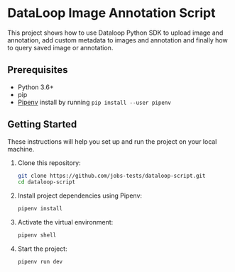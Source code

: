 # DataLoop Image Annotation Script

This project shows how to use Dataloop Python SDK to upload image and annotation, add custom metadata to images and annotation and finally how to query saved image or annotation.

## Prerequisites

- Python 3.6+
- pip
- [Pipenv](https://pipenv.pypa.io/en/latest/) install by running ```pip install --user pipenv```

## Getting Started

These instructions will help you set up and run the project on your local machine.

1. Clone this repository:

   ```bash
   git clone https://github.com/jobs-tests/dataloop-script.git
   cd dataloop-script
   ```

2. Install project dependencies using Pipenv:

   ```bash
   pipenv install
   ```

3. Activate the virtual environment:

   ```bash
   pipenv shell
   ```

4. Start the project:

   ```bash
   pipenv run dev
   ```
